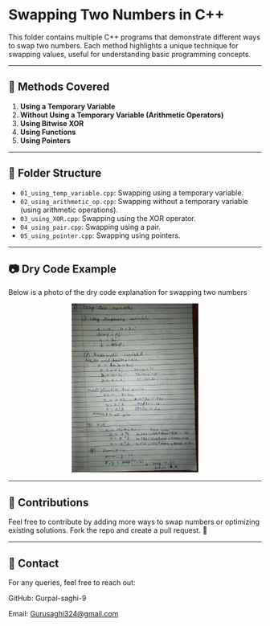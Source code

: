 # Swapping Two Numbers in C++

This folder contains multiple C++ programs that demonstrate different ways to swap two numbers. Each method highlights a unique technique for swapping values, useful for understanding basic programming concepts.

---

## 📜 Methods Covered
1. **Using a Temporary Variable**
2. **Without Using a Temporary Variable (Arithmetic Operators)**
3. **Using Bitwise XOR**
4. **Using Functions**
5. **Using Pointers**

---

## 📂 Folder Structure
- `01_using_temp_variable.cpp`: Swapping using a temporary variable.
- `02_using_arithmetic_op.cpp`: Swapping without a temporary variable (using arithmetic operations).
- `03_using_XOR.cpp`: Swapping using the XOR operator.
- `04_using_pair.cpp`: Swapping using a pair.
- `05_using_pointer.cpp`: Swapping using pointers.

---

## 📷 Dry Code Example
Below is a photo of the dry code explanation for swapping two numbers

<div align="center">
  <img src="https://github.com/Gurpal-saghi-9/CPP-50-Practice-Programs/blob/main/Images/01_swap.jpg" alt="Swap" width="50%">
</div>

---

## 🤝 Contributions
Feel free to contribute by adding more ways to swap numbers or optimizing existing solutions. Fork the repo and create a pull request. 🎉

---

## 📧 Contact
For any queries, feel free to reach out:

GitHub: Gurpal-saghi-9

Email: Gurusaghi324@gmail.com
